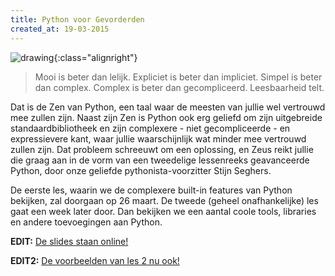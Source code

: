 ```yaml
---
title: Python voor Gevorderden
created_at: 19-03-2015
---
```


![drawing](https://zeus.ugent.be/wp-content/uploads/2015/03/drawing-300x212.png){:class="alignright"}

> Mooi is beter dan lelijk. Expliciet is beter dan impliciet. Simpel is beter dan complex. Complex is beter dan gecompliceerd. Leesbaarheid telt.

Dat is de Zen van Python, een taal waar de meesten van jullie wel vertrouwd mee zullen zijn. Naast zijn Zen is Python ook erg geliefd om zijn uitgebreide standaardbibliotheek en zijn complexere - niet gecompliceerde - en expressievere kant, waar jullie waarschijnlijk wat minder mee vertrouwd zullen zijn. Dat probleem schreeuwt om een oplossing, en Zeus reikt jullie die graag aan in de vorm van een tweedelige lessenreeks geavanceerde Python, door onze geliefde pythonista-voorzitter Stijn Seghers.

De eerste les, waarin we de complexere built-in features van Python bekijken, zal doorgaan op 26 maart. De tweede (geheel onafhankelijke) les gaat een week later door. Dan bekijken we een aantal coole tools, libraries en andere toevoegingen aan Python.

**EDIT:** [De slides staan online!](https://kelder.zeus.ugent.be/~stijns/python-indoctrinatie.pdf)

**EDIT2:** [De voorbeelden van les 2 nu ook!](https://github.com/FelixVanderJeugt/pythonles2)
